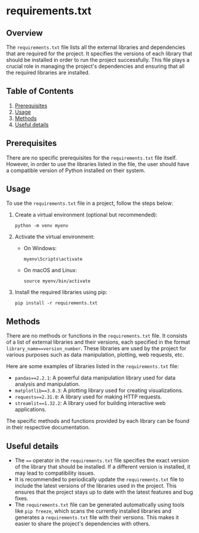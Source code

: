 # requirements.txt
## Overview
The `requirements.txt` file lists all the external libraries and dependencies that are required for the project. It specifies the versions of each library that should be installed in order to run the project successfully. This file plays a crucial role in managing the project's dependencies and ensuring that all the required libraries are installed.

## Table of Contents
1. [Prerequisites](#prerequisites)
2. [Usage](#usage)
3. [Methods](#methods)
4. [Useful details](#useful-details)

## Prerequisites
There are no specific prerequisites for the `requirements.txt` file itself. However, in order to use the libraries listed in the file, the user should have a compatible version of Python installed on their system.

## Usage
To use the `requirements.txt` file in a project, follow the steps below:

1. Create a virtual environment (optional but recommended):
   ```shell
   python -m venv myenv
   ```

2. Activate the virtual environment:
   - On Windows:
     ```shell
     myenv\Scripts\activate
     ```
   - On macOS and Linux:
     ```shell
     source myenv/bin/activate
     ```

3. Install the required libraries using pip:
   ```shell
   pip install -r requirements.txt
   ```

## Methods
There are no methods or functions in the `requirements.txt` file. It consists of a list of external libraries and their versions, each specified in the format `library_name==version_number`. These libraries are used by the project for various purposes such as data manipulation, plotting, web requests, etc.

Here are some examples of libraries listed in the `requirements.txt` file:

- `pandas==2.2.1`: A powerful data manipulation library used for data analysis and manipulation.
- `matplotlib==3.8.3`: A plotting library used for creating visualizations.
- `requests==2.31.0`: A library used for making HTTP requests.
- `streamlit==1.32.2`: A library used for building interactive web applications.

The specific methods and functions provided by each library can be found in their respective documentation.

## Useful details
- The `==` operator in the `requirements.txt` file specifies the exact version of the library that should be installed. If a different version is installed, it may lead to compatibility issues.
- It is recommended to periodically update the `requirements.txt` file to include the latest versions of the libraries used in the project. This ensures that the project stays up to date with the latest features and bug fixes.
- The `requirements.txt` file can be generated automatically using tools like `pip freeze`, which scans the currently installed libraries and generates a `requirements.txt` file with their versions. This makes it easier to share the project's dependencies with others.